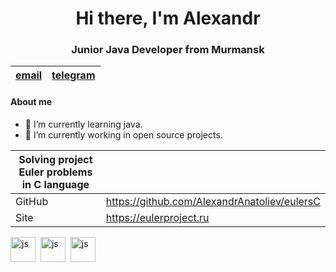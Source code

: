<div id="header" align="center">
  <h1>Hi there, I'm Alexandr</h1>
  <h3> Junior Java Developer from Murmansk</h3>
</div>
  
| [email](otetzalexandr1986@gmail.com)| [telegram](https://t.me/AlexandrAnatoliev) |
|:-----------------:|:------------------------:|


#### About me
- 🌱 I’m currently learning java.
- 🔭 I’m currently working in open source projects.

| Solving project Euler problems in C language | |
|--------------------------------|-|
| GitHub | https://github.com/AlexandrAnatoliev/eulersC |
| Site | https://eulerproject.ru |


<img src="https://cdn.jsdelivr.net/gh/devicons/devicon@latest/icons/c/c-original.svg" 
title="js" width="40" height="40"/>&nbsp;
<img src="https://cdn.jsdelivr.net/gh/devicons/devicon@latest/icons/gcc/gcc-original.svg"
title="js" width="40" height="40"/>&nbsp;
 <img src="https://cdn.jsdelivr.net/gh/devicons/devicon@latest/icons/git/git-original.svg"
title="js" width="40" height="40"/>&nbsp;

